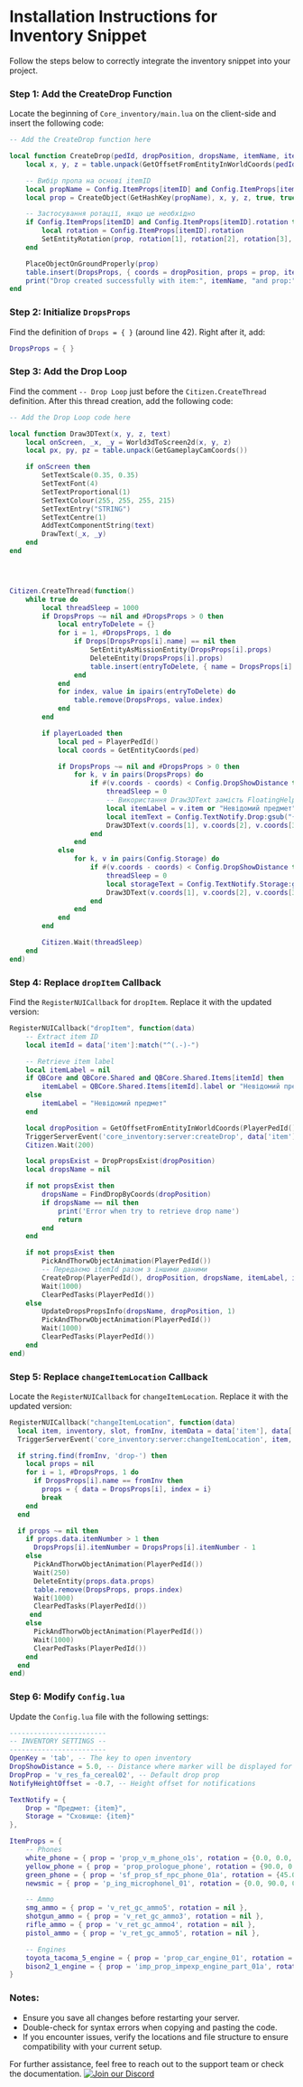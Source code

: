 # Installation Instructions for Inventory Snippet

Follow the steps below to correctly integrate the inventory snippet into your project.

### Step 1: Add the CreateDrop Function
Locate the beginning of `Core_inventory/main.lua` on the client-side and insert the following code:

```lua
-- Add the CreateDrop function here

local function CreateDrop(pedId, dropPosition, dropsName, itemName, itemID)
    local x, y, z = table.unpack(GetOffsetFromEntityInWorldCoords(pedId, 0.0, 0.5, 0.05))

    -- Вибір пропа на основі itemID
    local propName = Config.ItemProps[itemID] and Config.ItemProps[itemID].prop or Config.DropProp
    local prop = CreateObject(GetHashKey(propName), x, y, z, true, true, true)

    -- Застосування ротації, якщо це необхідно
    if Config.ItemProps[itemID] and Config.ItemProps[itemID].rotation then
        local rotation = Config.ItemProps[itemID].rotation
        SetEntityRotation(prop, rotation[1], rotation[2], rotation[3], 2, true)
    end

    PlaceObjectOnGroundProperly(prop)
    table.insert(DropsProps, { coords = dropPosition, props = prop, itemNumber = 1, name = dropsName, item = itemName or "Невідомий предмет", itemID = itemID })
    print("Drop created successfully with item:", itemName, "and prop:", propName)
end

```

### Step 2: Initialize `DropsProps`
Find the definition of `Drops = { }` (around line 42). Right after it, add:

```lua
DropsProps = { }
```

### Step 3: Add the Drop Loop
Find the comment `-- Drop Loop` just before the `Citizen.CreateThread` definition. After this thread creation, add the following code:

```lua
-- Add the Drop Loop code here

local function Draw3DText(x, y, z, text)
    local onScreen, _x, _y = World3dToScreen2d(x, y, z)
    local px, py, pz = table.unpack(GetGameplayCamCoords())

    if onScreen then
        SetTextScale(0.35, 0.35)
        SetTextFont(4)
        SetTextProportional(1)
        SetTextColour(255, 255, 255, 215)
        SetTextEntry("STRING")
        SetTextCentre(1)
        AddTextComponentString(text)
        DrawText(_x, _y)
    end
end




Citizen.CreateThread(function()
    while true do
        local threadSleep = 1000
        if DropsProps ~= nil and #DropsProps > 0 then
            local entryToDelete = {}
            for i = 1, #DropsProps, 1 do
                if Drops[DropsProps[i].name] == nil then
                    SetEntityAsMissionEntity(DropsProps[i].props)
                    DeleteEntity(DropsProps[i].props)
                    table.insert(entryToDelete, { name = DropsProps[i].name, index = i })
                end
            end
            for index, value in ipairs(entryToDelete) do
                table.remove(DropsProps, value.index)
            end
        end

        if playerLoaded then
            local ped = PlayerPedId()
            local coords = GetEntityCoords(ped)

            if DropsProps ~= nil and #DropsProps > 0 then
                for k, v in pairs(DropsProps) do
                    if #(v.coords - coords) < Config.DropShowDistance then
                        threadSleep = 0
                        -- Використання Draw3DText замість FloatingHelpNotification
                        local itemLabel = v.item or "Невідомий предмет"
                        local itemText = Config.TextNotify.Drop:gsub("{item}", itemLabel)
                        Draw3DText(v.coords[1], v.coords[2], v.coords[3] + Config.NotifyHeightOffset, itemText)
                    end
                end
            else
                for k, v in pairs(Config.Storage) do
                    if #(v.coords - coords) < Config.DropShowDistance then
                        threadSleep = 0
                        local storageText = Config.TextNotify.Storage:gsub("{item}", v.name or "Невідоме сховище")
                        Draw3DText(v.coords[1], v.coords[2], v.coords[3] + Config.NotifyHeightOffset, storageText)
                    end
                end
            end
        end

        Citizen.Wait(threadSleep)
    end
end)

```

### Step 4: Replace `dropItem` Callback
Find the `RegisterNUICallback` for `dropItem`. Replace it with the updated version:

```lua
RegisterNUICallback("dropItem", function(data)
    -- Extract item ID
    local itemId = data['item']:match("^(.-)-")

    -- Retrieve item label
    local itemLabel = nil
    if QBCore and QBCore.Shared and QBCore.Shared.Items[itemId] then
        itemLabel = QBCore.Shared.Items[itemId].label or "Невідомий предмет"
    else
        itemLabel = "Невідомий предмет"
    end

    local dropPosition = GetOffsetFromEntityInWorldCoords(PlayerPedId(), 0.0, 0.5, 0.05)
    TriggerServerEvent('core_inventory:server:createDrop', data['item'], dropPosition)
    Citizen.Wait(200)

    local propsExist = DropPropsExist(dropPosition)
    local dropsName = nil

    if not propsExist then
        dropsName = FindDropByCoords(dropPosition)
        if dropsName == nil then
            print('Error when try to retrieve drop name')
            return
        end
    end

    if not propsExist then
        PickAndThorwObjectAnimation(PlayerPedId())
        -- Передаємо itemId разом з іншими даними
        CreateDrop(PlayerPedId(), dropPosition, dropsName, itemLabel, itemId)
        Wait(1000)
        ClearPedTasks(PlayerPedId())
    else
        UpdateDropsPropsInfo(dropsName, dropPosition, 1)
        PickAndThorwObjectAnimation(PlayerPedId())
        Wait(1000)
        ClearPedTasks(PlayerPedId())
    end
end)
```

### Step 5: Replace `changeItemLocation` Callback
Locate the `RegisterNUICallback` for `changeItemLocation`. Replace it with the updated version:

```lua
RegisterNUICallback("changeItemLocation", function(data)
  local item, inventory, slot, fromInv, itemData = data['item'], data['inventory'], data['slot'], data['fromInv'], data['itemData']
  TriggerServerEvent('core_inventory:server:changeItemLocation', item, inventory, slot, fromInv, itemData)

  if string.find(fromInv, 'drop-') then
    local props = nil
    for i = 1, #DropsProps, 1 do
      if DropsProps[i].name == fromInv then
        props = { data = DropsProps[i], index = i}
        break
    end
  end

  if props ~= nil then
    if props.data.itemNumber > 1 then
      DropsProps[i].itemNumber = DropsProps[i].itemNumber - 1
    else
      PickAndThorwObjectAnimation(PlayerPedId())
      Wait(250)
      DeleteEntity(props.data.props)
      table.remove(DropsProps, props.index)
      Wait(1000)
      ClearPedTasks(PlayerPedId())
     end
    else
      PickAndThorwObjectAnimation(PlayerPedId())                
      Wait(1000)
      ClearPedTasks(PlayerPedId())
    end
  end
end)
```

### Step 6: Modify `Config.lua`
Update the `Config.lua` file with the following settings:

```lua
------------------------
-- INVENTORY SETTINGS --
------------------------
OpenKey = 'tab', -- The key to open inventory
DropShowDistance = 5.0, -- Distance where marker will be displayed for drop and storage
DropProp = 'v_res_fa_cereal02', -- Default drop prop
NotifyHeightOffset = -0.7, -- Height offset for notifications

TextNotify = {
    Drop = "Предмет: {item}",
    Storage = "Сховище: {item}"
},

ItemProps = {
    -- Phones
    white_phone = { prop = 'prop_v_m_phone_o1s', rotation = {0.0, 0.0, 0.0} },
    yellow_phone = { prop = 'prop_prologue_phone', rotation = {90.0, 0.0, 0.0} },
    green_phone = { prop = 'sf_prop_sf_npc_phone_01a', rotation = {45.0, 0.0, 0.0} },
    newsmic = { prop = 'p_ing_microphonel_01', rotation = {0.0, 90.0, 0.0} },

    -- Ammo
    smg_ammo = { prop = 'v_ret_gc_ammo5', rotation = nil },
    shotgun_ammo = { prop = 'v_ret_gc_ammo3', rotation = nil },
    rifle_ammo = { prop = 'v_ret_gc_ammo4', rotation = nil },
    pistol_ammo = { prop = 'v_ret_gc_ammo5', rotation = nil },

    -- Engines
    toyota_tacoma_5_engine = { prop = 'prop_car_engine_01', rotation = nil },
    bison2_1_engine = { prop = 'imp_prop_impexp_engine_part_01a', rotation = nil }
}
```

### Notes:
- Ensure you save all changes before restarting your server.
- Double-check for syntax errors when copying and pasting the code.
- If you encounter issues, verify the locations and file structure to ensure compatibility with your current setup.

For further assistance, feel free to reach out to the support team or check the documentation.
[![Join our Discord](https://uninonroleplay.com/wp-content/uploads/2025/01/discord.png)](https://discord.gg/YbFJ3jyJVy)



